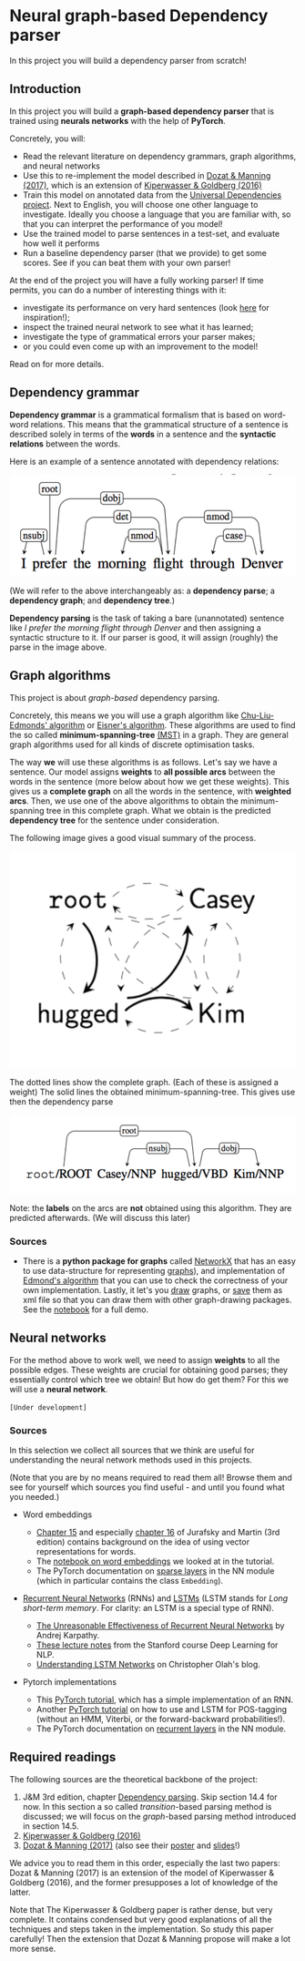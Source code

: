 # Neural graph-based Dependency parser

In this project you will build a dependency parser from scratch!

## Introduction

In this project you will build a **graph-based dependency parser** that is trained using **neurals networks** with the help of **PyTorch**.

Concretely, you will:

* Read the relevant literature on dependency grammars, graph algorithms, and neural networks
* Use this to re-implement the model described in [Dozat & Manning (2017)](https://arxiv.org/abs/1611.01734), which is an extension of [Kiperwasser & Goldberg (2016)](https://aclweb.org/anthology/Q16-1023)
* Train this model on annotated data from the [Universal Dependencies project](http://universaldependencies.org/). Next to English, you will choose one other language to investigate. Ideally you choose a language that you are familiar with, so that you can interpret the performance of you model!
* Use the trained model to parse sentences in a test-set, and evaluate how well it performs
* Run a baseline dependency parser (that we provide) to get some scores. See if you can beat them with your own parser!

At the end of the project you will have a fully working parser! If time permits, you can do a number of interesting things with it:

* investigate its performance on very hard sentences (look [here](https://en.wikipedia.org/wiki/List_of_linguistic_example_sentences#cite_note-1) for inspiration!);
* inspect the trained neural network to see what it has learned;
* investigate the type of grammatical errors your parser makes;
* or you could even come up with an improvement to the model!

Read on for more details.

## Dependency grammar

**Dependency grammar** is a grammatical formalism that is based on word-word relations. This means that the grammatical structure of a sentence is described solely in terms of the **words** in a sentence and the **syntactic relations** between the words.

Here is an example of a sentence annotated with dependency relations:

![example](dependency-example.png)

(We will refer to the above interchangeably as: a **dependency parse**; a **dependency graph**; and **dependency tree**.)

**Dependency parsing** is the task of taking a bare (unannotated) sentence like *I prefer the morning flight through Denver* and then assigning a syntactic structure to it. If our parser is good, it will assign (roughly) the parse in the image above.


## Graph algorithms

This project is about *graph-based* dependency parsing.

Concretely, this means we you will use a graph algorithm like [Chu-Liu-Edmonds' algorithm](https://en.wikipedia.org/wiki/Edmonds%27_algorithm) or [Eisner's algorithm](http://curtis.ml.cmu.edu/w/courses/index.php/Eisner_algorithm). These algorithms are used to find the so called **minimum-spanning-tree** [(MST)](https://en.wikipedia.org/wiki/Minimum_spanning_tree) in a graph. They are general graph algorithms used for all kinds of discrete optimisation tasks.

The way **we** will use these algorithms is as follows. Let's say we have a sentence. Our model assigns **weights** to **all possible arcs** between the words in the sentence (more below about how we get these weights). This gives us a **complete graph** on all the words in the sentence, with **weighted arcs**. Then, we use one of the above algorithms to obtain the minimum-spanning tree in this complete graph. What we obtain is the predicted **dependency tree** for the sentence under consideration.

The following image gives a good visual summary of the process.

![hug-MST](kasey-hugged-kim-MST.png)

The dotted lines show the complete graph. (Each of these is assigned a weight) The solid lines the obtained minimum-spanning-tree. This gives use then the dependency parse

![hug](kasey-hugged-kim.png)

Note: the **labels** on the arcs are **not** obtained using this algorithm. They are predicted afterwards. (We will discuss this later)


<!--
(for projective trees, suitable for languages such as English) and/or [Chu-Liu-Edmonds](https://en.wikipedia.org/wiki/Edmonds%27_algorithm) (for non-projective trees, languages such as German) to find the minimum-spanning tree (MST) given the weights your model assigns between each pair of words.
 More about this below!

The advantage of graph-based dependency parsers is that they can work well on languages with discontinuities,
such as Dutch and German, because we can extract non-projective dependency trees from them. -->

### Sources

* There is a **python package for graphs** called [NetworkX](http://networkx.github.io/) that has an easy to use data-structure for representing [graphs](https://networkx.github.io/documentation/stable/reference/classes/index.html)), and implementation of [Edmond's algorithm](https://networkx.github.io/documentation/stable/reference/algorithms/generated/networkx.algorithms.tree.branchings.Edmonds.html?highlight=edmonds) that you can use to check the correctness of your own implementation. Lastly, it let's you [draw](https://networkx.github.io/documentation/stable/reference/generated/networkx.drawing.nx_pylab.draw.html?highlight=draw#networkx.drawing.nx_pylab.draw) graphs, or [save](https://networkx.github.io/documentation/stable/reference/readwrite/graphml.html?highlight=xml) them as xml file so that you can draw them with other graph-drawing packages. See the [notebook](notebooks/graphs.ipynb) for a full demo.

## Neural networks

For the method above to work well, we need to assign **weights** to all the possible edges. These weights are crucial for obtaining good parses; they essentially control which tree we obtain! But how do get them? For this we will use a **neural network**.

`[Under development]`

### Sources

In this selection we collect all sources that we think are useful for understanding the neural network methods used in this projects.

(Note that you are by no means required to read them all! Browse them and see for yourself which sources you find useful - and until you found what you needed.)

* Word embeddings
  * [Chapter 15](https://web.stanford.edu/~jurafsky/slp3/15.pdf) and especially [chapter 16](https://web.stanford.edu/~jurafsky/slp3/16.pdf) of Jurafsky and Martin (3rd edition) contains background on the idea of using vector representations for words.
  * The [notebook on word embeddings](notebooks/embeddings.inpynb) we looked at in the tutorial.
  * The PyTorch documentation on [sparse layers](http://pytorch.org/docs/master/nn.html#embedding) in the NN module (which in particular contains the class `Embedding`).

* [Recurrent Neural Networks](https://en.wikipedia.org/wiki/Recurrent_neural_network) (RNNs) and [LSTMs](https://en.wikipedia.org/wiki/Long_short-term_memory) (LSTM stands for *Long short-term memory*. For clarity: an LSTM is a special type of RNN).
  * [The Unreasonable Effectiveness of Recurrent Neural Networks](http://karpathy.github.io/2015/05/21/rnn-effectiveness/) by Andrej Karpathy.
  * [These lecture notes](http://cs224d.stanford.edu/lecture_notes/notes4.pdf) from the Stanford course Deep Learning for NLP.
  * [Understanding LSTM Networks](http://colah.github.io/posts/2015-08-Understanding-LSTMs/) on Christopher Olah's blog.

* Pytorch implementations
  * This [PyTorch tutorial](http://pytorch.org/tutorials/intermediate/char_rnn_classification_tutorial.html), which has a simple implementation of an RNN.
  * Another [PyTorch tutorial](http://pytorch.org/tutorials/beginner/nlp/sequence_models_tutorial.html?highlight=lstm) on how to use and LSTM for POS-tagging (without an HMM, Viterbi, or the forward-backward probabilities!).
  * The PyTorch documentation on [recurrent layers](http://pytorch.org/docs/master/nn.html#recurrent-layers) in the NN module.


## Required readings

The following sources are the theoretical backbone of the project:

1. J&M 3rd edition, chapter [Dependency parsing](Jurafsky&ManningCh14.pdf). Skip section 14.4 for now. In this section a so called *transition*-based parsing method is discussed; we will focus on the *graph*-based parsing method introduced in section 14.5.
2. [Kiperwasser & Goldberg (2016)](Kiperwasser&Goldberg2016.pdf)
3. [Dozat & Manning (2017)](Dozat&Manning2017.pdf) (also see their [poster](TDozat-ICLR2017-Poster.pdf) and [slides](TDozat-CoNLL2017-Presentation.pdf)!)

We advice you to read them in this order, especially the last two papers: Dozat & Manning (2017) is an extension of the model of Kiperwasser & Goldberg (2016), and the former presupposes a lot of knowledge of the latter.

Note that The Kiperwasser & Goldberg paper is rather dense, but very complete. It contains condensed but very good explanations of all the techniques and steps taken in the implementation. So study this paper carefully! Then the extension that Dozat & Manning propose will make a lot more sense.
